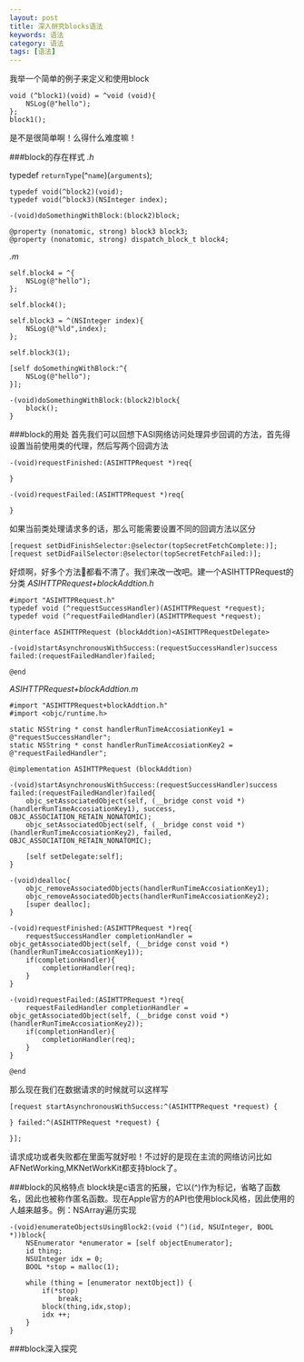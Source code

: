 ```yaml
---
layout: post
title: 深入研究blocks语法
keywords: 语法
category: 语法
tags: [语法]
---
```


我举一个简单的例子来定义和使用block

    void (^block1)(void) = ^void (void){
        NSLog(@"hello");
    };
    block1();
    
是不是很简单啊！么得什么难度嘛！

###block的存在样式
*.h*

  typedef `returnType`(^`name`)(`arguments`);

    typedef void(^block2)(void);
    typedef void(^block3)(NSInteger index);
    
    -(void)doSomethingWithBlock:(block2)block;
    
    @property (nonatomic, strong) block3 block3;
    @property (nonatomic, strong) dispatch_block_t block4;

*.m*

    self.block4 = ^{
        NSLog(@"hello");
    };
    
    self.block4();
    
    self.block3 = ^(NSInteger index){
        NSLog(@"%ld",index);
    };
    
    self.block3(1);
    
    [self doSomethingWithBlock:^{
        NSLog(@"hello");
    }];
    
    -(void)doSomethingWithBlock:(block2)block{
        block();
    }
    
###block的用处
首先我们可以回想下ASI网络访问处理异步回调的方法，首先得设置当前使用类的代理，然后写两个回调方法

    -(void)requestFinished:(ASIHTTPRequest *)req{

    }

    -(void)requestFailed:(ASIHTTPRequest *)req{

    }
    
如果当前类处理请求多的话，那么可能需要设置不同的回调方法以区分

    [request setDidFinishSelector:@selector(topSecretFetchComplete:)];
	[request setDidFailSelector:@selector(topSecretFetchFailed:)];
	
好烦啊，好多个方法👀都看不清了。我们来改一改吧。建一个ASIHTTPRequest的分类
*ASIHTTPRequest+blockAddtion.h*

    #import "ASIHTTPRequest.h"
    typedef void (^requestSuccessHandler)(ASIHTTPRequest *request);
    typedef void (^requestFailedHandler)(ASIHTTPRequest *request);

    @interface ASIHTTPRequest (blockAddtion)<ASIHTTPRequestDelegate>

    -(void)startAsynchronousWithSuccess:(requestSuccessHandler)success failed:(requestFailedHandler)failed;

    @end
    
*ASIHTTPRequest+blockAddtion.m*

    #import "ASIHTTPRequest+blockAddtion.h"
	#import <objc/runtime.h>
		
	static NSString * const handlerRunTimeAccosiationKey1 = @"requestSuccessHandler";
	static NSString * const handlerRunTimeAccosiationKey2 = @"requestFailedHandler";
		
	@implementation ASIHTTPRequest (blockAddtion)
		
	-(void)startAsynchronousWithSuccess:(requestSuccessHandler)success failed:(requestFailedHandler)failed{
	    objc_setAssociatedObject(self, (__bridge const void *)(handlerRunTimeAccosiationKey1), success, OBJC_ASSOCIATION_RETAIN_NONATOMIC);
		objc_setAssociatedObject(self, (__bridge const void *)(handlerRunTimeAccosiationKey2), failed, OBJC_ASSOCIATION_RETAIN_NONATOMIC);
		    
		[self setDelegate:self];
    }
		
	-(void)dealloc{
	    objc_removeAssociatedObjects(handlerRunTimeAccosiationKey1);
	    objc_removeAssociatedObjects(handlerRunTimeAccosiationKey2);
	    [super dealloc];
	}
	
	-(void)requestFinished:(ASIHTTPRequest *)req{
	    requestSuccessHandler completionHandler = objc_getAssociatedObject(self, (__bridge const void *)(handlerRunTimeAccosiationKey1));
	    if(completionHandler){
	        completionHandler(req);
	    }
	}
	
	-(void)requestFailed:(ASIHTTPRequest *)req{
	    requestFailedHandler completionHandler = objc_getAssociatedObject(self, (__bridge const void *)(handlerRunTimeAccosiationKey2));
	    if(completionHandler){
	        completionHandler(req);
	    }
	}
	
	@end


那么现在我们在数据请求的时候就可以这样写

    [request startAsynchronousWithSuccess:^(ASIHTTPRequest *request) {
        
    } failed:^(ASIHTTPRequest *request) {
        
    }];
    
请求成功或者失败都在里面写就好啦！不过好的是现在主流的网络访问比如AFNetWorking,MKNetWorkKit都支持block了。

###block的风格特点
block块是c语言的拓展，它以(^)作为标记，省略了函数名，因此也被称作匿名函数。现在Apple官方的API也使用block风格，因此使用的人越来越多。例：NSArray遍历实现

	-(void)enumerateObjectsUsingBlock2:(void (^)(id, NSUInteger, BOOL *))block{
	    NSEnumerator *enumerator = [self objectEnumerator];
	    id thing;
	    NSUInteger idx = 0;
	    BOOL *stop = malloc(1);
	    
	    while (thing = [enumerator nextObject]) {
	        if(*stop)
	            break;
	        block(thing,idx,stop);
	        idx ++;
	    }
	}

###block深入探究
